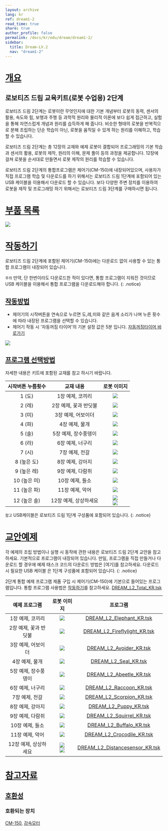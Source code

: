 ```yaml
---
layout: archive
lang: kr
ref: dream1-2
read_time: true
share: true
author_profile: false
permalink: /docs/kr/edu/dream/dream1-2/
sidebar:
  title: Dream-LV.2
  nav: "dream1-2"
---
```


# [개요](#개요)

## 로보티즈 드림 교육키트(로봇 수업용) 2단계

로보티즈 드림 2단계는 로봇이란 무엇인지에 대한 기본 개념부터 로봇의 동력, 센서의 활용, 속도와 힘, 보행과 주행 등 과학적 원리와 물리적 이론에 보다 쉽게 접근하고, 실험을 통해 자연스럽게 개념과 원리를 습득하게 해 줍니다.
비슷한 형태의 로봇을 반복적으로 분해 조립하는 단순 학습이 아닌, 로봇을 움직일 수 있게 하는 원리를 이해하고, 학습할 수 있습니다.

로보티즈 드림 2단계는 총 12장의 교재와 예제 로봇이 결합되어 프로그래밍의 기본 학습과 센서의 활용, 로봇의 제작, 원리의 이해, 문제 풀이 등의 과정을 제공합니다.  12장에 걸쳐 로봇을 순서대로 만들면서 로봇 제작의 원리를 학습할 수 있습니다.

로보티즈 드림 2단계의 통합프로그램은 제어기(CM-150)에 내장되어있으며, 사용자가 직접 프로그램 학습 및 다운로드를 하기 위해서는 로보티즈 드림 1단계에 포함되어 있는 USB 케이블을 이용해서 다운로드 할 수 있습니다.
보다 다양한 주변 장치를 이용하여 로봇을 제작 및 프로그래밍 하기 위해서는 로보티즈 드림 3단계를 구매하시면 됩니다.


# [부품 목록](#부품-목록)

![](/assets/images/edu/dream/dream1-2_partlist.jpg)

# [작동하기](#작동하기)

로보티즈 드림 2단계에 포함된 제어기(CM-150)에는 다운로드 없이 사용할 수 있는 통합 프로그램이 내장되어 있습니다.

`주의` 만약, 단 한번이라도 다운로드한 적이 있다면, 통합 프로그램이 지워진 것이므로 USB 케이블을 이용해서 통합 프로그램을 다운로드해야 합니다.
{: .notice}

## [작동방법](#작동방법)

+ 제어기의 시작버튼을 연속으로 누르면 도,레,미와 같은 음계 소리가 나며 누른 횟수에 따라 내장된 프로그램을 선택할 수 있습니다.
+ 제어기 작동 시 '자동꺼짐 타이머'의 기본 설정 값은 5분 입니다. [자동꺼짐타이머 바로가기]

![](/assets/images/edu/dream/dream1-2_start.jpg)

## [프로그램 선택방법](#프로그램-선택방법)

자세한 내용은 키트에 포함된 교재를 참고 하시기 바랍니다.

|시작버튼 누름횟수|교재 내용|로봇 이미지|
| :---: | :---: | :---: |
|1 (도)|1장 예제, 코끼리|![](/assets/images/edu/dream/dream1-2_elephant.jpg)|
|2 (레)|2장 예제, 꽃과 반딧불|![](/assets/images/edu/dream/dream1-2_fireflylight.jpg)|
|3 (미)|3장 예제, 어보이더|![](/assets/images/edu/dream/dream1-2_avoider.jpg)|
|4 (파)|4장 예제, 물개|![](/assets/images/edu/dream/dream1-2_seal.jpg)|
|5 (솔)|5장 예제, 장수풍뎅이|![](/assets/images/edu/dream/dream1-2_abeetle.jpg)|
|6 (라)|6장 예제, 너구리|![](/assets/images/edu/dream/dream1-2_racoon.jpg)|
|7 (시)|7장 예제, 전갈|![](/assets/images/edu/dream/dream1-2_scorpion.jpg)|
|8 (높은 도)|8장 예제, 강아지|![](/assets/images/edu/dream/dream1-2_puppy.jpg)|
|9 (높은 레)|9장 예제, 다람쥐|![](/assets/images/edu/dream/dream1-2_squirrel.jpg)|
|10 (높은 미)|10장 예제, 들소|![](/assets/images/edu/dream/dream1-2_buffalo.jpg)|
|11 (높은 파)|11장 예제, 악어|![](/assets/images/edu/dream/dream1-2_crocodile.jpg)|
|12 (높은 솔)|12장 예제, 상상하세요|![](/assets/images/edu/dream/dream1-2_eli.jpg)<br />![](/assets/images/edu/dream/dream1-2_peng.jpg)|

`참고` USB케이블은 로보티즈 드림 1단계 구성품에 포함되어 있습니다.
{: .notice}

# [교안예제](#교안예제)

각 예제의 조립 방법이나 실행 시 동작에 관한 내용은 로보티즈 드림 2단계 교안을 참고하세요. 기본적으로 프로그램이 내장되어 있습니다. 만일, 프로그램을 직접 만들거나 다운로드 할 경우에 예제 태스크 코드의 다운로드 방법은 [여기]를 참고하세요. 다운로드시 필요한 USB 케이블 은 1단계 구성품에 포함되어 있습니다.
{: .notice}

2단계 통합 예제 프로그램
제품 구입 시 제어기(CM-150)에 기본으로 들어있는 프로그램입니다.
통합 프로그램 사용법은 [작동하기]를 참고하세요.
[DREAM_L2_Total_KR.tsk]

|예제 프로그램|로봇 이미지|프로그램|
| :---: | :---: | :---: |
|1장 예제, 코끼리|![](/assets/images/edu/dream/dream1-2_elephant.jpg)|[DREAM_L2_Elephant_KR.tsk]|
|2장 예제, 꽃과 반딧불|![](/assets/images/edu/dream/dream1-2_fireflylight.jpg)|[DREAM_L2_Fireflylight_KR.tsk]|
|3장 예제, 어보이더|![](/assets/images/edu/dream/dream1-2_avoider.jpg)|[DREAM_L2_Avoider_KR.tsk]|
|4장 예제, 물개|![](/assets/images/edu/dream/dream1-2_seal.jpg)|[DREAM_L2_Seal_KR.tsk]|
|5장 예제, 장수풍뎅이|![](/assets/images/edu/dream/dream1-2_abeetle.jpg)|[DREAM_L2_Abeetle_KR.tsk]|
|6장 예제, 너구리|![](/assets/images/edu/dream/dream1-2_racoon.jpg)|[DREAM_L2_Raccoon_KR.tsk]|
|7장 예제, 전갈|![](/assets/images/edu/dream/dream1-2_scorpion.jpg)|[DREAM_L2_Scorpion_KR.tsk]|
|8장 예제, 강아지|![](/assets/images/edu/dream/dream1-2_puppy.jpg)|[DREAM_L2_Puppy_KR.tsk]|
|9장 예제, 다람쥐|![](/assets/images/edu/dream/dream1-2_squirrel.jpg)|[DREAM_L2_Squirrel_KR.tsk]|
|10장 예제, 들소|![](/assets/images/edu/dream/dream1-2_buffalo.jpg)|[DREAM_L2_Buffalo_KR.tsk]|
|11장 예제, 악어|![](/assets/images/edu/dream/dream1-2_crocodile.jpg)|[DREAM_L2_Crocodile_KR.tsk]|
|12장 예제, 상상하세요|![](/assets/images/edu/dream/dream1-2_eli.jpg)<br />![](/assets/images/edu/dream/dream1-2_peng.jpg)|[DREAM_L2_Distancesensor_KR.tsk]|

# [참고자료](#참고자료)

## [호환성](#호환성)

### 호환되는 장치

[CM-150], [감속모터]


[자동꺼짐타이머 바로가기]: #
[작동하기]: #작동하기
[DREAM_L2_Total_KR.tsk]: #
[DREAM_L2_Elephant_KR.tsk]: #
[DREAM_L2_Fireflylight_KR.tsk]: #
[DREAM_L2_Avoider_KR.tsk]: #
[DREAM_L2_Seal_KR.tsk]: #
[DREAM_L2_Abeetle_KR.tsk]: #
[DREAM_L2_Raccoon_KR.tsk]: #
[DREAM_L2_Scorpion_KR.tsk]: #
[DREAM_L2_Puppy_KR.tsk]: #
[DREAM_L2_Squirrel_KR.tsk]: #
[DREAM_L2_Buffalo_KR.tsk]: #
[DREAM_L2_Crocodile_KR.tsk]: #
[DREAM_L2_Distancesensor_KR.tsk]: #
[CM-150]: #
[감속모터]: #
